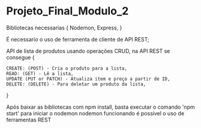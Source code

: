 # Projeto_Final_Modulo_2

Bibliotecas necessarias {
    Nodemon,
    Express,
  }
  
É necessario o uso de ferramenta de cliente de API REST;
  
API de lista de produtos usando operações CRUD, na API REST se consegue {

    CREATE: (POST) - Cria o produto para a lista,
    READ: (GET) - Lê a lista,
    UPDATE (PUT or PATCH) - Atualiza item e preço a partir de ID,
    DELETE: (DELETE) - Para deletar um produto da lista,
}

Após baixar as bibliotecas com npm install, basta executar o comando 'npm start' para iniciar o nodemon
nodemon funcionando é possivel o uso de ferramentas REST 
